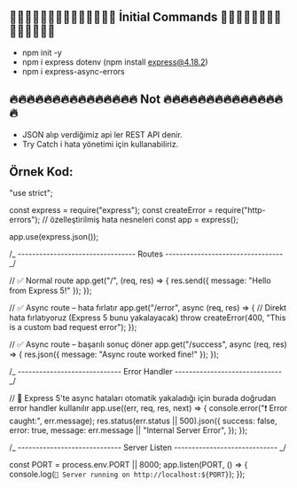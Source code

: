 ## 🦆🦆🦆🦆🦆🦆🦆🦆🦆🦆🦆🦆🦆🦆 İnitial Commands 🦆🦆🦆🦆🦆🦆🦆🦆🦆🦆🦆🦆🦆🦆

- npm init -y
- npm i express dotenv
  (npm install express@4.18.2)
- npm i express-async-errors

## 🔥🔥🔥🔥🔥🔥🔥🔥🔥🔥🔥🔥🔥🔥🔥 Not 🔥🔥🔥🔥🔥🔥🔥🔥🔥🔥🔥🔥🔥🔥🔥

- JSON alıp verdiğimiz api ler REST API denir.
- Try Catch i hata yönetimi için kullanabiliriz.

## Örnek Kod:

"use strict";

const express = require("express");
const createError = require("http-errors"); // özelleştirilmiş hata nesneleri
const app = express();

app.use(express.json());

/_ --------------------------------- Routes --------------------------------- _/

// ✅ Normal route
app.get("/", (req, res) => {
res.send({ message: "Hello from Express 5!" });
});

// ✅ Async route – hata fırlatır
app.get("/error", async (req, res) => {
// Direkt hata fırlatıyoruz (Express 5 bunu yakalayacak)
throw createError(400, "This is a custom bad request error");
});

// ✅ Async route – başarılı sonuç döner
app.get("/success", async (req, res) => {
res.json({ message: "Async route worked fine!" });
});

/_ ----------------------------- Error Handler ------------------------------ _/

// 📌 Express 5'te async hataları otomatik yakaladığı için burada doğrudan error handler kullanılır
app.use((err, req, res, next) => {
console.error("❗ Error caught:", err.message);
res.status(err.status || 500).json({
success: false,
error: true,
message: err.message || "Internal Server Error",
});
});

/_ ----------------------------- Server Listen ----------------------------- _/

const PORT = process.env.PORT || 8000;
app.listen(PORT, () => {
console.log(`🚀 Server running on http://localhost:${PORT}`);
});


